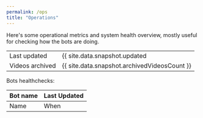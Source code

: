 ```yaml
---
permalink: /ops
title: "Operations"
---
```


Here's some operational metrics and system health overview, mostly useful for checking how the bots are doing.

|||
|-|-|
|Last updated|{{ site.data.snapshot.updated | date: "%Y-%m-%d %H:%M:%S" }}|
|Videos archived|{{ site.data.snapshot.archivedVideosCount }}|


Bots healthchecks:

|Bot name|Last Updated|
|-|-|
|Name|When|

